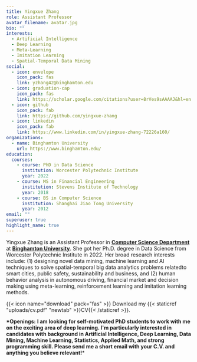 ```yaml
---
title: Yingxue Zhang
role: Assistant Professor
avatar_filename: avatar.jpg
bio: ""
interests:
  - Artificial Intelligence
  - Deep Learning
  - Meta-Learning
  - Imitation Learning
  - Spatial-Temporal Data Mining
social:
  - icon: envelope
    icon_pack: fas
    link: yzhang42@binghamton.edu
  - icon: graduation-cap
    icon_pack: fas
    link: https://scholar.google.com/citations?user=8rVes9sAAAAJ&hl=en
  - icon: github
    icon_pack: fab
    link: https://github.com/yingxue-zhang
  - icon: linkedin
    icon_pack: fab
    link: https://www.linkedin.com/in/yingxue-zhang-72226a160/
organizations:
  - name: Binghamton University
    url: https://www.binghamton.edu/
education:
  courses:
    - course: PhD in Data Science
      institution: Worcester Polytechnic Institute
      year: 2022
    - course: MS in Financial Engineering
      institution: Stevens Institute of Technology
      year: 2018
    - course: BS in Computer Science
      institution: Shanghai Jiao Tong University
      year: 2012
email: ""
superuser: true
highlight_name: true
---
```

Yingxue Zhang is an Assistant Professor in **[Computer Science Department](https://www.binghamton.edu/computer-science/index.html)** at **[Binghamton University](https://www.binghamton.edu/)**. She got her Ph.D. degree in Data Science from Worcester Polytechnic Institute in 2022. Her broad research interests include: (1) designing novel data mining, machine learning and AI techniques to solve spatial-temporal big data analytics problems relatedto smart cities, public safety, sustainability and business, and (2) human behavior analysis in autonomous driving, financial market and decision making using meta-learning, reinforcement learning and imitation learning methods.

{{< icon name="download" pack="fas" >}} Download my {{< staticref "uploads/cv.pdf" "newtab" >}}CV{{< /staticref >}}.

**\*Openings:** **I am looking for self-motivated PhD students to work with me on the exciting area of deep learning. I'm particularly interested in candidates with background in Artificial Intelligence, Deep Learning, Data Mining, Machine Learning, Statistics, Applied Math, and strong programming skill. Please send me a short email with your C.V. and anything you believe relevant!***